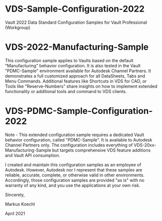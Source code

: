 # VDS-Sample-Configuration-2022
Vault 2022 Data Standard Configuration Samples for Vault Professional (Workgroup)

# VDS-2022-Manufacturing-Sample
This configuration sample applies to Vaults based on the default "Manufacturing" behavior configuration. It is also tested in the Vault "PDMC-Sample" environment available for Autodesk Channel Partners. It demonstrates a full customized approach for all DataSheets, Tabs and Menu Commands. Additional features like Shortcuts in VDS for CAD, or Tools like "Reserve-Numbers" share insights on how to implement extended functionality or additional tools and command to VDS clients.

# VDS-PDMC-Sample-Configuration-2022
Note - This extended configuration sample requires a dedicated Vault behavior configuration, called "PDMC-Sample". It is available to Autodesk Channel Partners only.
The configuration includes everything of VDS-20xx-Manufacturing-Sample but targets comprehensive VDS feature additions and Vault API consumption.

I created and maintain this configuration samples as an employee of Autodesk. However, Autodesk nor I represent that these samples are reliable, accurate, complete, or otherwise valid in other environments. Accordingly, those configuration samples are provided "as is" with no warranty of any kind, and you use the applications at your own risk.


Sincerely,

Markus Koechl

April 2021
